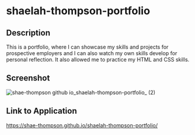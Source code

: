 # shaelah-thompson-portfolio

## Description
This is a portfolio, where I can showcase my skills and projects for prospective employers and I can also watch my own skills develop for personal reflection. It also allowed me to practice my HTML and CSS skills.

## Screenshot
![shae-thompson github io_shaelah-thompson-portfolio_ (2)](https://user-images.githubusercontent.com/117495361/208281472-2b922416-fc15-4bff-a8e4-6bafa74647da.png)

## Link to Application 
https://shae-thompson.github.io/shaelah-thompson-portfolio/
